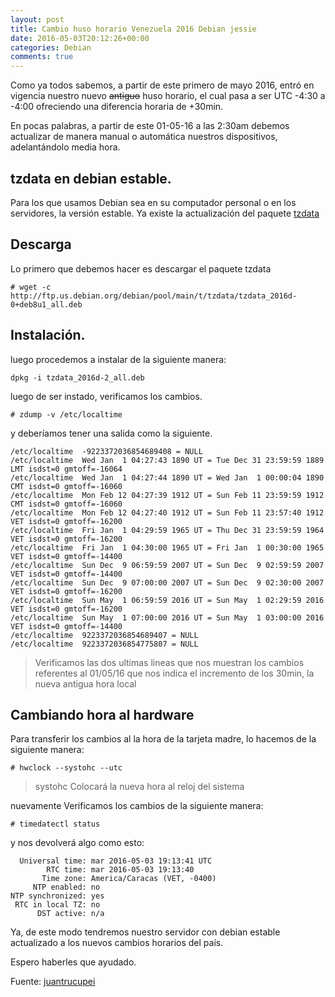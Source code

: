 ```yaml
---
layout: post
title: Cambio huso horario Venezuela 2016 Debian jessie
date: 2016-05-03T20:12:26+00:00
categories: Debian
comments: true
---
```

Como ya todos sabemos, a partir de este primero de mayo 2016, entró en vigencia nuestro nuevo ~~antiguo~~ huso horario, el cual pasa a ser UTC -4:30 a -4:00 ofreciendo una diferencia horaria de +30min.

En pocas palabras, a partir de este 01-05-16 a las 2:30am debemos actualizar de manera manual o automática nuestros dispositivos, adelantándolo media hora.

## tzdata en debian estable.

Para los que usamos Debian sea en su computador personal o en los servidores, la versión estable. Ya existe la actualización del paquete [tzdata](https://packages.debian.org/search?keywords=tzdata&amp;searchon=names&amp;suite=all§ion=all)

## Descarga

Lo primero que debemos hacer es descargar el paquete tzdata
```
# wget -c http://ftp.us.debian.org/debian/pool/main/t/tzdata/tzdata_2016d-0+deb8u1_all.deb
```
## Instalación.

luego procedemos a instalar de la siguiente manera:

```
dpkg -i tzdata_2016d-2_all.deb
```
luego de ser instado, verificamos los cambios.
```
# zdump -v /etc/localtime
```
y deberíamos tener una salida como la siguiente.
```
/etc/localtime  -9223372036854689408 = NULL
/etc/localtime  Wed Jan  1 04:27:43 1890 UT = Tue Dec 31 23:59:59 1889 LMT isdst=0 gmtoff=-16064
/etc/localtime  Wed Jan  1 04:27:44 1890 UT = Wed Jan  1 00:00:04 1890 CMT isdst=0 gmtoff=-16060
/etc/localtime  Mon Feb 12 04:27:39 1912 UT = Sun Feb 11 23:59:59 1912 CMT isdst=0 gmtoff=-16060
/etc/localtime  Mon Feb 12 04:27:40 1912 UT = Sun Feb 11 23:57:40 1912 VET isdst=0 gmtoff=-16200
/etc/localtime  Fri Jan  1 04:29:59 1965 UT = Thu Dec 31 23:59:59 1964 VET isdst=0 gmtoff=-16200
/etc/localtime  Fri Jan  1 04:30:00 1965 UT = Fri Jan  1 00:30:00 1965 VET isdst=0 gmtoff=-14400
/etc/localtime  Sun Dec  9 06:59:59 2007 UT = Sun Dec  9 02:59:59 2007 VET isdst=0 gmtoff=-14400
/etc/localtime  Sun Dec  9 07:00:00 2007 UT = Sun Dec  9 02:30:00 2007 VET isdst=0 gmtoff=-16200
/etc/localtime  Sun May  1 06:59:59 2016 UT = Sun May  1 02:29:59 2016 VET isdst=0 gmtoff=-16200
/etc/localtime  Sun May  1 07:00:00 2016 UT = Sun May  1 03:00:00 2016 VET isdst=0 gmtoff=-14400
/etc/localtime  9223372036854689407 = NULL
/etc/localtime  9223372036854775807 = NULL
```
> Verificamos las dos ultimas lineas que nos muestran los cambios referentes al 01/05/16 que nos indica el incremento de los 30min, la nueva antigua hora local

## Cambiando hora al hardware

Para transferir los cambios al la hora de la tarjeta madre, lo hacemos de la siguiente manera:

```
# hwclock --systohc --utc
```

> systohc Colocará la nueva hora al reloj del sistema

nuevamente Verificamos los cambios de la siguiente manera:

`# timedatectl status`

y nos devolverá algo como esto:
```
  Universal time: mar 2016-05-03 19:13:41 UTC
        RTC time: mar 2016-05-03 19:13:40
       Time zone: America/Caracas (VET, -0400)
     NTP enabled: no
NTP synchronized: yes  
 RTC in local TZ: no
      DST active: n/a
```
Ya, de este modo tendremos nuestro servidor con debian estable actualizado a los nuevos cambios horarios del país.

Espero haberles que ayudado.

Fuente: [juantrucupei](https://juantrucupei.wordpress.com/2016/04/25/cambio-huso-horario-venezuela-2016/)